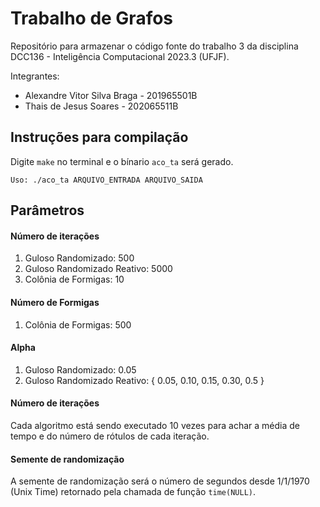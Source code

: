 # Trabalho de Grafos
Repositório para armazenar o código fonte do trabalho 3 da disciplina
DCC136 - Inteligência Computacional 2023.3 (UFJF).

Integrantes:
- Alexandre Vitor Silva Braga - 201965501B
- Thais de Jesus Soares       - 202065511B

## Instruções para compilação
Digite `make` no terminal e o bínario `aco_ta` será gerado.

`
Uso: ./aco_ta ARQUIVO_ENTRADA ARQUIVO_SAIDA
`

## Parâmetros
#### Número de iterações
1. Guloso Randomizado: 500
1. Guloso Randomizado Reativo: 5000
1. Colônia de Formigas: 10

#### Número de Formigas
1. Colônia de Formigas: 500

#### Alpha
1. Guloso Randomizado: 0.05
1. Guloso Randomizado Reativo: { 0.05, 0.10, 0.15, 0.30, 0.5 }

#### Número de iterações
Cada algoritmo está sendo executado 10 vezes para achar a média de tempo e do
número de rótulos de cada iteração.

#### Semente de randomização
A semente de randomização será o número de segundos desde 1/1/1970 (Unix Time)
retornado pela chamada de função `time(NULL)`.
